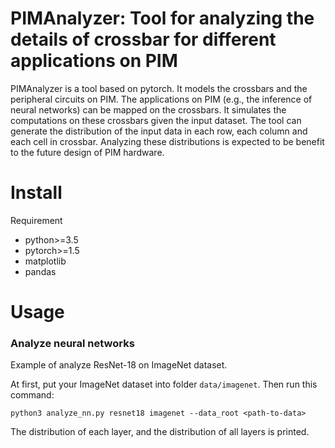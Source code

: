 # PIMAnalyzer: Tool for analyzing the details of crossbar for different applications on PIM

PIMAnalyzer is a tool based on pytorch. 
It models the crossbars and the peripheral circuits on PIM.
The applications on PIM (e.g., the inference of neural networks) can be mapped on the crossbars.
It simulates the computations on these crossbars given the input dataset.
The tool can generate the distribution of the input data in each row, each column and each cell in crossbar.
Analyzing these distributions is expected to be benefit to the future design of PIM hardware.

# Install

Requirement 
- python>=3.5
- pytorch>=1.5
- matplotlib
- pandas

# Usage

### Analyze neural networks

Example of analyze ResNet-18 on ImageNet dataset.

At first, put your ImageNet dataset into folder `data/imagenet`.
Then run this command:
```
python3 analyze_nn.py resnet18 imagenet --data_root <path-to-data>
```

The distribution of each layer, and the distribution of all layers is printed.